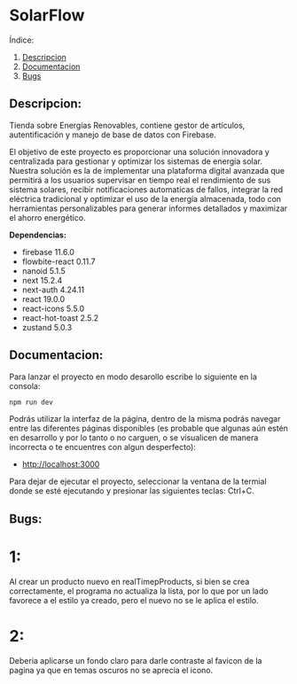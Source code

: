 # SolarFlow

Índice:
1. [Descripcion](#descripcion)  
2. [Documentacion](#documentacion)  
3. [Bugs](#bugs)

## Descripcion:
Tienda sobre Energías Renovables, contiene gestor de artículos, autentificación y manejo de base de datos con Firebase.

El objetivo de este proyecto es proporcionar una solución innovadora y centralizada para gestionar y optimizar los sistemas de energia solar. Nuestra solución es la de implementar una plataforma digital avanzada que permitirá a los usuarios supervisar en tiempo real el rendimiento de sus sistema solares, recibir notificaciones automaticas de fallos, integrar la red eléctrica tradicional y optimizar el uso de la energía almacenada, todo con herramientas personalizables para generar informes detallados y maximizar el ahorro energético.

**Dependencias:**
- firebase 11.6.0
- flowbite-react 0.11.7
- nanoid 5.1.5
- next 15.2.4
- next-auth 4.24.11
- react 19.0.0
- react-icons 5.5.0
- react-hot-toast 2.5.2
- zustand 5.0.3

<!-- "dependencies": {
    "@headlessui/react": "^1.7.18",
    "@prisma/client": "^5.10.2",
    "@tailwindcss/forms": "^0.5.7",
    "@tailwindcss/typography": "^0.5.10",
    "@types/bcryptjs": "^2.4.6",
    "@types/react-slick": "^0.23.13",
    "bcryptjs": "^2.4.3",
    "express-fileupload": "^1.5.0",
    "react-apexcharts": "^1.4.1",
    "react-dom": "^18",
    "react-slick": "^0.30.2",
    "slick-carousel": "^1.8.1",
    "svgmap": "^2.10.1",
    "zod": "^3.22.4",
  },
  "devDependencies": {
    "@types/node": "^20",
    "@types/react": "^18",
    "@types/react-dom": "^18",
    "autoprefixer": "^10.0.1",
    "daisyui": "^4.7.2",
    "postcss": "^8",
    "prisma": "^5.10.2",
  } -->

## Documentacion:
Para lanzar el proyecto en modo desarollo escribe lo siguiente en la consola:

```bash
npm run dev
```

Podrás utilizar la interfaz de la página, dentro de la misma podrás navegar entre las diferentes páginas disponibles (es probable que algunas aún estén en desarrollo y por lo tanto o no carguen, o se visualicen de manera incorrecta o te encuentres con algun desperfecto):

- [http://localhost:3000](http://localhost:3000)

Para dejar de ejecutar el proyecto, seleccionar la ventana de la termial donde se esté ejecutando y presionar las siguientes teclas: Ctrl+C.

## Bugs:

# 1:
Al crear un producto nuevo en realTimepProducts, si bien se crea correctamente, el programa no actualiza la lista, por lo que por un lado favorece a el estilo ya creado, pero el nuevo no se le aplica el estilo.

# 2:
Deberia aplicarse un fondo claro para darle contraste al favicon de la pagina ya que en temas oscuros no se aprecia el icono.